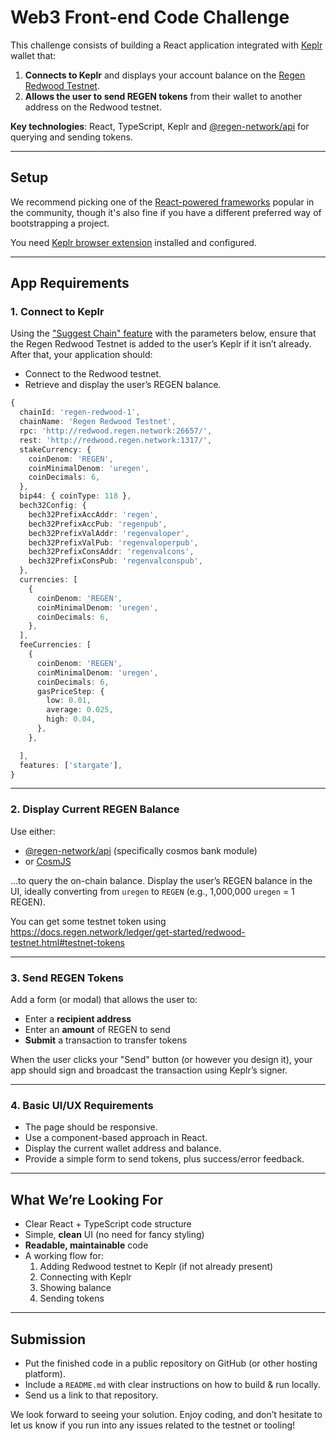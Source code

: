 # Web3 Front-end Code Challenge 

This challenge consists of building a React application integrated with [Keplr](https://wallet.keplr.app/) wallet that:

1. **Connects to Keplr** and displays your account balance on the [Regen Redwood Testnet](https://docs.regen.network/ledger/get-started/redwood-testnet.html).  
2. **Allows the user to send REGEN tokens** from their wallet to another address on the Redwood testnet.

**Key technologies**: React, TypeScript, Keplr and [@regen-network/api](https://www.npmjs.com/package/@regen-network/api) for querying and sending tokens.

---

## Setup

We recommend picking one of the [React-powered frameworks](https://react.dev/learn/start-a-new-react-project) popular in the community, though it's also fine if you have a different preferred way of bootstrapping a project.

You need [Keplr browser extension](https://chrome.google.com/webstore/detail/keplr/dmkamcknogkgcdfhhbddcghachkejeap) installed and configured.

---

## App Requirements

### 1. Connect to Keplr

Using the ["Suggest Chain" feature](https://docs.keplr.app/api/guide/suggest-chain) with the parameters below, ensure that the Regen Redwood Testnet is added to the user’s Keplr if it isn’t already. After that, your application should:

- Connect to the Redwood testnet.  
- Retrieve and display the user’s REGEN balance.

```ts
{
  chainId: 'regen-redwood-1',
  chainName: 'Regen Redwood Testnet',
  rpc: 'http://redwood.regen.network:26657/',
  rest: 'http://redwood.regen.network:1317/',
  stakeCurrency: {
    coinDenom: 'REGEN',
    coinMinimalDenom: 'uregen',
    coinDecimals: 6,
  },
  bip44: { coinType: 118 },
  bech32Config: {
    bech32PrefixAccAddr: 'regen',
    bech32PrefixAccPub: 'regenpub',
    bech32PrefixValAddr: 'regenvaloper',
    bech32PrefixValPub: 'regenvaloperpub',
    bech32PrefixConsAddr: 'regenvalcons',
    bech32PrefixConsPub: 'regenvalconspub',
  },
  currencies: [
    {
      coinDenom: 'REGEN',
      coinMinimalDenom: 'uregen',
      coinDecimals: 6,
    },
  ],
  feeCurrencies: [
    {
      coinDenom: 'REGEN',
      coinMinimalDenom: 'uregen',
      coinDecimals: 6,
      gasPriceStep: {
        low: 0.01,
        average: 0.025,
        high: 0.04,
      },
    },

  ],  
  features: ['stargate'],
}
```

---

### 2. Display Current REGEN Balance

Use either:
- [@regen-network/api](https://www.npmjs.com/package/@regen-network/api) (specifically cosmos bank module)
- or [CosmJS](https://github.com/cosmos/cosmjs)

...to query the on-chain balance. Display the user’s REGEN balance in the UI, ideally converting from `uregen` to `REGEN` (e.g., 1,000,000 `uregen` = 1 REGEN).

You can get some testnet token using https://docs.regen.network/ledger/get-started/redwood-testnet.html#testnet-tokens

---

### 3. Send REGEN Tokens

Add a form (or modal) that allows the user to:

- Enter a **recipient address**  
- Enter an **amount** of REGEN to send  
- **Submit** a transaction to transfer tokens

When the user clicks your "Send" button (or however you design it), your app should sign and broadcast the transaction using Keplr’s signer.

---

### 4. Basic UI/UX Requirements

- The page should be responsive. 
- Use a component-based approach in React.  
- Display the current wallet address and balance.  
- Provide a simple form to send tokens, plus success/error feedback.

---

## What We’re Looking For

- Clear React + TypeScript code structure  
- Simple, **clean** UI (no need for fancy styling)  
- **Readable, maintainable** code  
- A working flow for:
  1. Adding Redwood testnet to Keplr (if not already present)  
  2. Connecting with Keplr  
  3. Showing balance  
  4. Sending tokens

---

## Submission

- Put the finished code in a public repository on GitHub (or other hosting platform).  
- Include a `README.md` with clear instructions on how to build & run locally.  
- Send us a link to that repository.

We look forward to seeing your solution. Enjoy coding, and don’t hesitate to let us know if you run into any issues related to the testnet or tooling!
